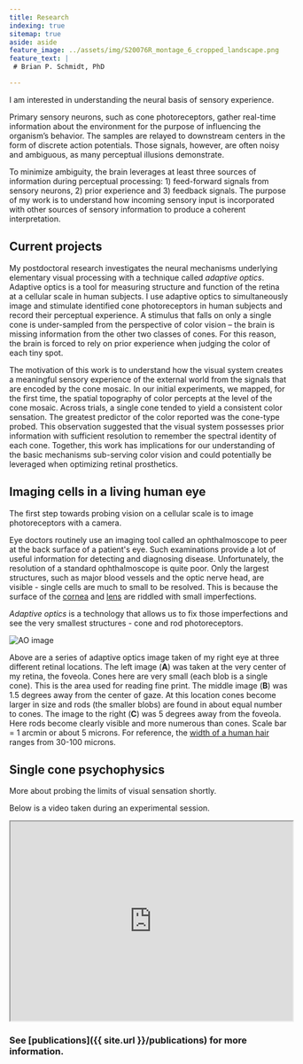 ```yaml
---
title: Research
indexing: true
sitemap: true
aside: aside
feature_image: ../assets/img/S20076R_montage_6_cropped_landscape.png
feature_text: |
 # Brian P. Schmidt, PhD

---
```



I am interested in understanding the neural basis of sensory experience. 

Primary sensory neurons, such as cone photoreceptors, gather real-time information about the environment for the purpose of  influencing the organism’s behavior. The samples are relayed to downstream centers in the form of discrete action potentials. Those signals, however, are often noisy and ambiguous, as many perceptual illusions demonstrate.  

To minimize ambiguity, the brain leverages at least three sources of information during perceptual processing: 1) feed-forward signals from sensory neurons, 2) prior experience and 3) feedback signals. The purpose of my work is to understand how incoming sensory input is incorporated with other sources of sensory information to produce a coherent interpretation. 

## Current projects

My postdoctoral research investigates the neural mechanisms underlying elementary visual processing with a technique called *adaptive optics*. Adaptive optics is a tool for measuring structure and function of the retina at a cellular scale in human subjects. I use adaptive optics to simultaneously image and stimulate identified cone photoreceptors in human subjects and record their perceptual experience. A stimulus that falls on only a single cone is under-sampled from the perspective of color vision – the brain is missing information from the other two classes of cones. For this reason, the brain is forced to rely on prior experience when judging the color of each tiny spot. 

The motivation of this work is to understand how the visual system creates a meaningful sensory experience of the external world from the signals that are encoded by the cone mosaic. In our initial experiments, we mapped, for the first time, the spatial topography of color percepts at the level of the cone mosaic. Across trials, a single cone tended to yield a consistent color sensation. The greatest predictor of the color reported was the cone-type probed. This observation suggested that the visual system possesses prior information with sufficient resolution to remember the spectral identity of each cone. Together, this work has implications for our understanding of the basic mechanisms sub-serving color vision and could potentially be leveraged when optimizing retinal prosthetics.

## Imaging cells in a living human eye


The first step towards probing vision on a cellular scale is to image photoreceptors with a camera.

Eye doctors routinely use an imaging tool called an ophthalmoscope to peer at the back surface of a patient's eye. Such examinations provide a lot of useful information for detecting and diagnosing disease. Unfortunately, the resolution of a standard ophthalmoscope is quite poor. Only the largest structures, such as major blood vessels and the optic nerve head, are visible - single cells are much to small to be resolved. This is because the surface of the [cornea](https://en.wikipedia.org/wiki/Cornea) and [lens](https://en.wikipedia.org/wiki/Lens_(anatomy)) are riddled with small imperfections.

*Adaptive optics* is a technology that allows us to fix those imperfections and see the very smallest structures - cone and rod photoreceptors.

![AO image](https://bps10.github.io/assets/img/S20076R_IR_image_quality.png)

Above are a series of adaptive optics image taken of my right eye at three different retinal locations. The left image (**A**) was taken at the very center of my retina, the foveola. Cones here are very small (each blob is a single cone). This is the area used for reading fine print. The middle image (**B**) was 1.5 degrees away from the center of gaze. At this location cones become larger in size and rods (the smaller blobs) are found in about equal number to cones. The image to the right (**C**) was 5 degrees away from the foveola. Here rods become clearly visible and more numerous than cones. Scale bar = 1 arcmin or about 5 microns. For reference, the [width of a human hair](https://en.wikipedia.org/wiki/Hair%27s_breadth) ranges from 30-100 microns. 

## Single cone psychophysics

More about probing the limits of visual sensation shortly. 

Below is a video taken during an experimental session.

<iframe src="https://drive.google.com/file/d/1op-CW3XK4kB0p4wsicoDiujeB5-wvKdY/preview" width="510" height="360"></iframe>

### See [publications]({{ site.url }}/publications) for more information.

[RoordaLab]: orda.vision.berkeley.edu
[UCB]: https://www.berkeley.edu/
[Opto]: https://optometry.berkeley.edu/ 
[Neuro]: http://depts.washington.edu/neurogrd/
[NeitzLab]: http://neitzvision.com/


